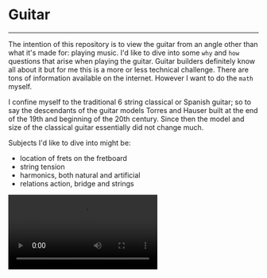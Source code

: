 # Guitar
---
The intention of this repository is to view the guitar from an angle other than what it's made for: playing music. I'd like to dive into some `why` and `how` questions that arise when playing the guitar. Guitar builders definitely know all about it but for me this is a more or less technical challenge. There are tons of information available on the internet. However I want to do the `math` myself. 

I confine myself to the traditional 6 string classical or Spanish guitar; so to say the descendants of the guitar models Torres and Hauser built at the end of the 19th and beginning of the 20th century. Since then the model and size of the classical guitar essentially did not change much.

Subjects I'd like to dive into might be:
- location of frets on the fretboard
- string tension
- harmonics, both natural and artificial
- relations action, bridge and strings

![](/LavaNeck/20231105_bwv999_lava_neck.mp4)

```python

```
